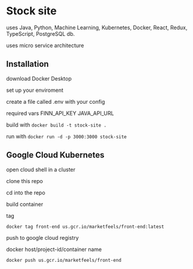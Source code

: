 # Stock site

uses Java, Python, Machine Learning, Kubernetes, Docker, React, Redux, TypeScript, PostgreSQL db.

uses micro service architecture

## Installation

download Docker Desktop

set up your enviroment

create a file called .env with your config

required vars
FINN_API_KEY
JAVA_API_URL

build with `docker build -t stock-site .`

run with `docker run -d -p 3000:3000 stock-site`

## Google Cloud Kubernetes

open cloud shell in a cluster

clone this repo

cd into the repo

build container

tag

`docker tag front-end us.gcr.io/marketfeels/front-end:latest`

push to google cloud registry

docker host/project-id/container name

`docker push us.gcr.io/marketfeels/front-end`
